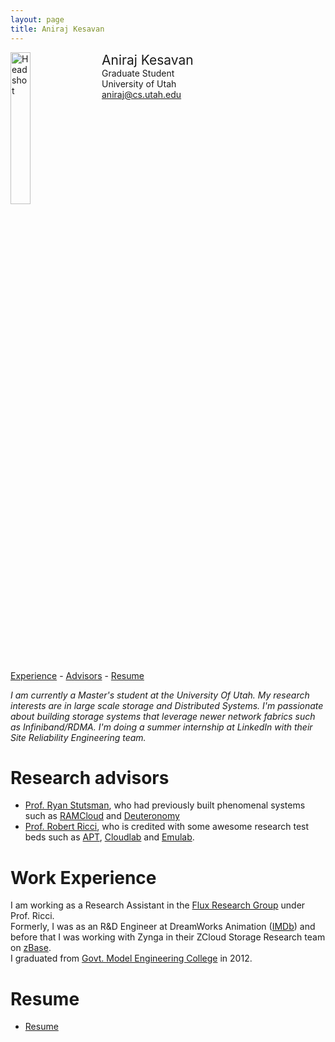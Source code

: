```yaml
---
layout: page
title: Aniraj Kesavan
---
```


<div style="width: 100%; display: inline-block;">
<img src="{{ site.baseurl }}/public/aniraj-kesavan.jpeg" alt="Headshot" width="25%" style="float: left;"/>
<div style="float: left; padding-left: 20px;">
<span style="font-size: 150%;">Aniraj Kesavan</span><br>
Graduate Student<br>
University of Utah<br>
<a href="mailto:aniraj@cs.utah.edu">aniraj@cs.utah.edu</a>
</div>
</div>

<p></p>

[Experience](#workex) -
[Advisors](#advisors) - 
[Resume](#cv)

*I am currently a Master's student at the University Of Utah. My research interests are in large scale storage and Distributed Systems.
I'm passionate about building storage systems that leverage newer network fabrics such as Infiniband/RDMA.
I'm doing a summer internship at LinkedIn with their Site Reliability Engineering team.*


# <a name="advisors"></a> Research advisors
- [Prof. Ryan Stutsman](http://rstutsman.github.io/), who had previously built phenomenal systems
such as [RAMCloud](http://ramcloud.stanford.edu/) and [Deuteronomy](http://research.microsoft.com/en-us/projects/deuteronomy/)
- [Prof. Robert Ricci](http://www.flux.utah.edu/users/ricci/), who is credited with some awesome research test beds such as [APT](https://www.aptlab.net/), [Cloudlab](https://www.cloudlab.us) and [Emulab](http://emulab.net/).

# <a name="workex"></a> Work Experience
I am working as a Research Assistant in the [Flux Research Group](https://www.flux.utah.edu/) under Prof. Ricci.<br>
Formerly, I was as an R&D Engineer at DreamWorks Animation ([IMDb](http://www.imdb.com/name/nm6593212/))
and before that I was working with Zynga in their ZCloud Storage Research team on [zBase](https://zynga.com/blogs/engineering/zbase-high-performance-elastic-distributed-key-value-store-2).<br>
I graduated from [Govt. Model Engineering College](http://www.mec.ac.in/) in 2012.

# <a name="cv"></a> Resume

- [Resume](./public/cv-kesavan.pdf)

